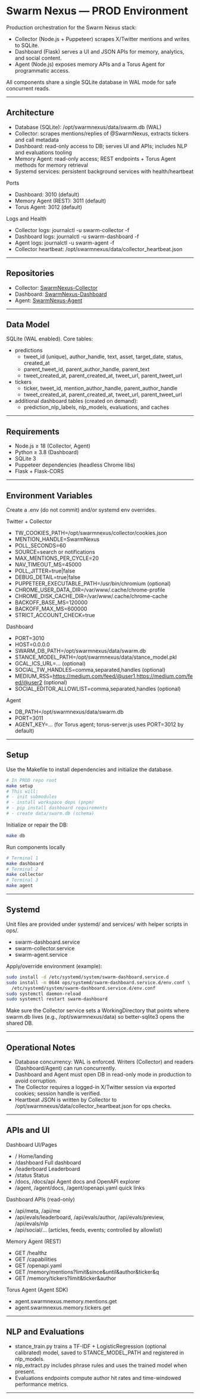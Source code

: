 # Swarm Nexus — PROD Environment

Production orchestration for the Swarm Nexus stack:
- Collector (Node.js + Puppeteer) scrapes X/Twitter mentions and writes to SQLite.
- Dashboard (Flask) serves a UI and JSON APIs for memory, analytics, and social content.
- Agent (Node.js) exposes memory APIs and a Torus Agent for programmatic access.

All components share a single SQLite database in WAL mode for safe concurrent reads.

---

## Architecture

- Database (SQLite): /opt/swarmnexus/data/swarm.db (WAL)
- Collector: scrapes mentions/replies of @SwarmNexus, extracts tickers and call metadata
- Dashboard: read-only access to DB; serves UI and APIs; includes NLP and evaluations tooling
- Memory Agent: read-only access; REST endpoints + Torus Agent methods for memory retrieval
- Systemd services: persistent background services with health/heartbeat

Ports
- Dashboard: 3010 (default)
- Memory Agent (REST): 3011 (default)
- Torus Agent: 3012 (default)

Logs and Health
- Collector logs: journalctl -u swarm-collector -f
- Dashboard logs: journalctl -u swarm-dashboard -f
- Agent logs: journalctl -u swarm-agent -f
- Collector heartbeat: /opt/swarmnexus/data/collector_heartbeat.json

---

## Repositories

- Collector: [SwarmNexus-Collector](https://github.com/InverseAltruism/SwarmNexus-Collector)
- Dashboard: [SwarmNexus-Dashboard](https://github.com/InverseAltruism/SwarmNexus-Dashboard)
- Agent: [SwarmNexus-Agent](https://github.com/InverseAltruism/SwarmNexus-Agent)

---

## Data Model

SQLite (WAL enabled). Core tables:
- predictions
  - tweet_id (unique), author_handle, text, asset, target_date, status, created_at
  - parent_tweet_id, parent_author_handle, parent_text
  - tweet_created_at, parent_created_at, tweet_url, parent_tweet_url
- tickers
  - ticker, tweet_id, mention_author_handle, parent_author_handle
  - tweet_created_at, parent_created_at, tweet_url, parent_tweet_url
- additional dashboard tables (created on demand):
  - prediction_nlp_labels, nlp_models, evaluations, and caches

---

## Requirements

- Node.js ≥ 18 (Collector, Agent)
- Python ≥ 3.8 (Dashboard)
- SQLite 3
- Puppeteer dependencies (headless Chrome libs)
- Flask + Flask-CORS

---

## Environment Variables

Create a .env (do not commit) and/or systemd env overrides.

Twitter + Collector
- TW_COOKIES_PATH=/opt/swarmnexus/collector/cookies.json
- MENTION_HANDLE=SwarmNexus
- POLL_SECONDS=60
- SOURCE=search or notifications
- MAX_MENTIONS_PER_CYCLE=20
- NAV_TIMEOUT_MS=45000
- POLL_JITTER=true|false
- DEBUG_DETAIL=true|false
- PUPPETEER_EXECUTABLE_PATH=/usr/bin/chromium (optional)
- CHROME_USER_DATA_DIR=/var/www/.cache/chrome-profile
- CHROME_DISK_CACHE_DIR=/var/www/.cache/chrome-cache
- BACKOFF_BASE_MS=120000
- BACKOFF_MAX_MS=600000
- STRICT_ACCOUNT_CHECK=true

Dashboard
- PORT=3010
- HOST=0.0.0.0
- SWARM_DB_PATH=/opt/swarmnexus/data/swarm.db
- STANCE_MODEL_PATH=/opt/swarmnexus/data/stance_model.pkl
- GCAL_ICS_URL=... (optional)
- SOCIAL_TW_HANDLES=comma,separated,handles (optional)
- MEDIUM_RSS=https://medium.com/feed/@user1,https://medium.com/feed/@user2 (optional)
- SOCIAL_EDITOR_ALLOWLIST=comma,separated,handles (optional)

Agent
- DB_PATH=/opt/swarmnexus/data/swarm.db
- PORT=3011
- AGENT_KEY=... (for Torus agent; torus-server.js uses PORT=3012 by default)

---

## Setup

Use the Makefile to install dependencies and initialize the database.

```bash
# In PROD repo root
make setup
# This will:
# - init submodules
# - install workspace deps (pnpm)
# - pip install dashboard requirements
# - create data/swarm.db (schema)
```

Initialize or repair the DB:
```bash
make db
```

Run components locally
```bash
# Terminal 1
make dashboard
# Terminal 2
make collector
# Terminal 3
make agent
```

---

## Systemd

Unit files are provided under systemd/ and services/ with helper scripts in ops/.

- swarm-dashboard.service
- swarm-collector.service
- swarm-agent.service

Apply/override environment (example):
```bash
sudo install -d /etc/systemd/system/swarm-dashboard.service.d
sudo install -m 0644 ops/systemd/swarm-dashboard.service.d/env.conf \
  /etc/systemd/system/swarm-dashboard.service.d/env.conf
sudo systemctl daemon-reload
sudo systemctl restart swarm-dashboard
```

Make sure the Collector service sets a WorkingDirectory that points where swarm.db lives (e.g., /opt/swarmnexus/data) so better-sqlite3 opens the shared DB.

---

## Operational Notes

- Database concurrency: WAL is enforced. Writers (Collector) and readers (Dashboard/Agent) can run concurrently.
- Dashboard and Agent must open DB in read-only mode in production to avoid corruption.
- The Collector requires a logged-in X/Twitter session via exported cookies; session handle is verified.
- Heartbeat JSON is written by Collector to /opt/swarmnexus/data/collector_heartbeat.json for ops checks.

---

## APIs and UI

Dashboard UI/Pages
- /          Home/landing
- /dashboard Full dashboard
- /leaderboard Leaderboard
- /status    Status
- /docs, /docs/api Agent docs and OpenAPI explorer
- /agent, /agent/docs, /agent/openapi.yaml quick links

Dashboard APIs (read-only)
- /api/meta, /api/me
- /api/evals/leaderboard, /api/evals/author, /api/evals/preview, /api/evals/nlp
- /api/social/... (articles, feeds, events; controlled by allowlist)

Memory Agent (REST)
- GET /healthz
- GET /capabilities
- GET /openapi.yaml
- GET /memory/mentions?limit&since&until&author&ticker&q
- GET /memory/tickers?limit&ticker&author

Torus Agent (Agent SDK)
- agent.swarmnexus.memory.mentions.get
- agent.swarmnexus.memory.tickers.get

---

## NLP and Evaluations

- stance_train.py trains a TF-IDF + LogisticRegression (optional calibrated) model, saved to STANCE_MODEL_PATH and registered in nlp_models.
- nlp_extract.py includes phrase rules and uses the trained model when present.
- Evaluations endpoints compute author hit rates and time-windowed performance metrics.

---
